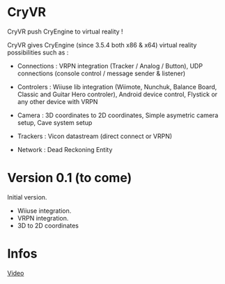CryVR
=====

CryVR push CryEngine to virtual reality !

CryVR gives CryEngine (since 3.5.4 both x86 & x64) virtual reality possibilities such as :
  
  * Connections : VRPN integration (Tracker / Analog / Button), UDP connections (console control / message sender & listener)
  
  * Controlers : Wiiuse lib integration (Wiimote, Nunchuk, Balance Board, Classic and Guitar Hero controler), Android device control, Flystick or any other device with VRPN
      
  * Camera : 3D coordinates to 2D coordinates, Simple asymetric camera setup, Cave system setup
  
  * Trackers : Vicon datastream (direct connect or VRPN)
      
  * Network : Dead Reckoning Entity 
  


Version 0.1 (to come)
======================

Initial version.

- Wiiuse integration.
- VRPN integration.
- 3D to 2D coordinates


Infos
======

[Video](http://www.youtube.com/watch?v=0e7RbiY0b60)

